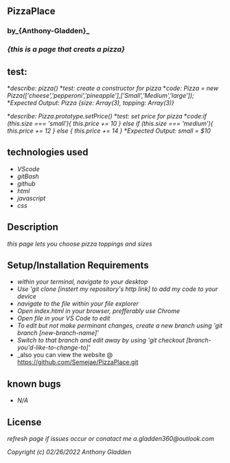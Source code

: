 
## PizzaPlace 

### by_**{Anthony-Gladden}**_

### _{this is a page that creats a pizza}_

## test:
*_describe: pizza()_
*_test: create a constructor for pizza_
*_code: Pizza = new Pizza(['cheese','pepperoni','pineapple'],['Small','Medium','large']);_
*_Expected Output: Pizza {size: Array(3), topping: Array(3)}_

*_describe: Pizza.prototype.setPrice()_
*_test: set price for pizza_
*_code:if (this.size === 'small'){ this.price += 10 } else if (this.size === 'medium'){ this.price += 12 } else { this.price += 14 }_
*_Expected Output: small = $10_


## technologies used 
* _VScode_ 
* _gitBash_
* _github_
* _html_
* _javascript_
* _css_

## Description 
_this page lets you choose pizza toppings and sizes_

## Setup/Installation Requirements
* _within your terminal, navigate to your desktop_
* _Use 'git clone [instert my repository's http link] to add my code to your device_
* _navigate to the file within your file explorer_
* _Open index.html in your browser, prefferably use Chrome_
* _Open file in your VS Code to edit_
* _To edit but not make perminant changes, create a new branch using 'git branch [new-branch-name]'_
* _Switch to that branch and edit away by using 'git checkout [branch-you'd-like-to-change-to]'_
* _also you can view the website @ https://github.com/Semejae/PizzaPlace.git

## known bugs
* _N/A_

## License
_refresh page if issues occur or conatact me a.gladden360@outlook.com_


_Copyright (c) 02/26/2022 Anthony Gladden_
